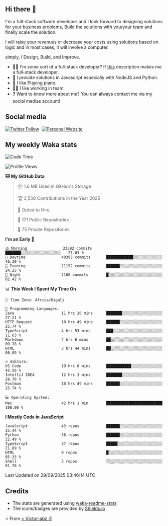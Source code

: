 ## Hi there 👋
I'm a full-stack software developer and I look forward to designing solutions for your business problems, Build the solutions with you/your team and finally scale the solution.

I will raise your revenues or decrease your costs using solutions based on logic and in most cases, it will involve a computer.

simply, I Design, Build, and Improve.

- 👨‍💻 I'm some sort of a full-stack developer? If [this](https://www.w3schools.com/whatis/whatis_fullstack.asp) description makes me a full-stack developer.
- 🌱 I provide solutions in Javascript especially with NodeJS and Python. 
- 🎹 I like Playing piano.
- 👯‍♀️ I like working in team.
- ❓ Want to know more about me? You can always contact me via my social medias account!

## Social media
[![Twitter Follow](https://img.shields.io/twitter/follow/vicky_abz?color=%231DA1F2&label=Twitter&style=for-the-badge&logo=twitter&logoColor=ffffff)](https://twitter.com/vicky_abz)
‎‎ [![Personal Website](https://img.shields.io/static/v1?label=visit&message=victor-abz.com&color=%235F021F&style=for-the-badge)](https://victor-abz.com/)

## My weekly Waka stats
<!--START_SECTION:waka-->
![Code Time](http://img.shields.io/badge/Code%20Time-2%2C102%20hrs%2039%20mins-blue)

![Profile Views](http://img.shields.io/badge/Profile%20Views-0-blue)

**🐱 My GitHub Data** 

> 📦 1.6 MB Used in GitHub's Storage 
 > 
> 🏆 2,508 Contributions in the Year 2025
 > 
> 💼 Opted to Hire
 > 
> 📜 171 Public Repositories 
 > 
> 🔑 75 Private Repositories 
 > 
**I'm an Early 🐤** 

```text
🌞 Morning                23582 commits       ███████░░░░░░░░░░░░░░░░░░   27.03 % 
🌆 Daytime                40393 commits       ████████████░░░░░░░░░░░░░   46.30 % 
🌃 Evening                21152 commits       ██████░░░░░░░░░░░░░░░░░░░   24.25 % 
🌙 Night                  2108 commits        █░░░░░░░░░░░░░░░░░░░░░░░░   02.42 % 
```


📊 **This Week I Spent My Time On** 

```text
🕑︎ Time Zone: Africa/Kigali

💬 Programming Languages: 
Java                     11 hrs 26 mins      ███████░░░░░░░░░░░░░░░░░░   27.21 % 
HTTP Request             10 hrs 49 mins      ██████░░░░░░░░░░░░░░░░░░░   25.74 % 
TypeScript               4 hrs 53 mins       ███░░░░░░░░░░░░░░░░░░░░░░   11.63 % 
Markdown                 4 hrs 6 mins        ██░░░░░░░░░░░░░░░░░░░░░░░   09.78 % 
HTML                     3 hrs 44 mins       ██░░░░░░░░░░░░░░░░░░░░░░░   08.89 % 

🔥 Editors: 
VS Code                  19 hrs 8 mins       ███████████░░░░░░░░░░░░░░   45.56 % 
IntelliJ IDEA            12 hrs 3 mins       ███████░░░░░░░░░░░░░░░░░░   28.70 % 
Postman                  10 hrs 49 mins      ██████░░░░░░░░░░░░░░░░░░░   25.74 % 

💻 Operating System: 
Mac                      42 hrs 1 min        █████████████████████████   100.00 % 
```

**I Mostly Code in JavaScript** 

```text
JavaScript               43 repos            ██████░░░░░░░░░░░░░░░░░░░   25.44 % 
Python                   38 repos            ██████░░░░░░░░░░░░░░░░░░░   22.49 % 
TypeScript               37 repos            █████░░░░░░░░░░░░░░░░░░░░   21.89 % 
HTML                     9 repos             █░░░░░░░░░░░░░░░░░░░░░░░░   05.33 % 
Shell                    3 repos             ░░░░░░░░░░░░░░░░░░░░░░░░░   01.78 % 
```




 Last Updated on 29/09/2025 03:46:14 UTC
<!--END_SECTION:waka-->

## Credits
- The stats are generated using [waka-readme-stats](https://github.com/anmol098/waka-readme-stats)
- The icons/badges are provided by [Shields.io](https://shields.io/)

⭐️ From [> Victor-abz ✌](https://victor-abz.com/)
